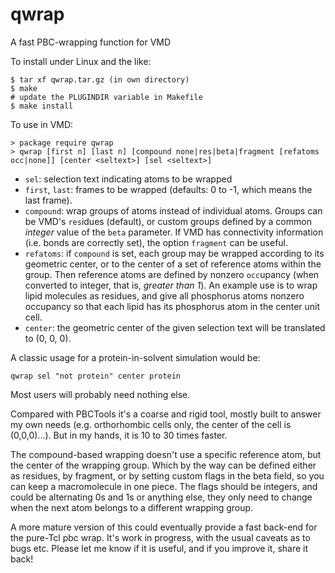 # qwrap
A fast PBC-wrapping function for VMD

To install under Linux and the like:
```
$ tar xf qwrap.tar.gz (in own directory) 
$ make
# update the PLUGINDIR variable in Makefile
$ make install
```

To use in VMD:
```
> package require qwrap
> qwrap [first n] [last n] [compound none|res|beta|fragment [refatoms occ|none]] [center <seltext>] [sel <seltext>]
```
* `sel`: selection text indicating atoms to be wrapped
* `first`, `last`: frames to be wrapped (defaults: 0 to -1, which means the last frame).
* `compound`: wrap groups of atoms instead of individual atoms. Groups can be VMD's `res`idues (default), or custom groups defined by a common *integer* value of the `beta` parameter. If VMD has connectivity information (i.e. bonds are correctly set), the option `fragment` can be useful.
* `refatoms`: if `compound` is set, each group may be wrapped according to its geometric center, or to the center of a set of reference atoms within the group. Then reference atoms are defined by nonzero `occ`upancy (when converted to integer, that is, *greater than 1*). An example use is to wrap lipid molecules as residues, and give all phosphorus atoms nonzero occupancy so that each lipid has its phosphorus atom in the center unit cell.
* `center`: the geometric center of the given selection text will be translated to (0, 0, 0). 

A classic usage for a protein-in-solvent simulation would be:
```
qwrap sel "not protein" center protein
```
Most users will probably need nothing else.

Compared with PBCTools it's a coarse and rigid tool, mostly built to answer my own needs (e.g. orthorhombic cells only, the center of the cell is (0,0,0)...). But in my hands, it is 10 to 30 times faster. 

The compound-based wrapping doesn't use a specific reference atom, but the center of the wrapping group. Which by the way can be defined either as residues, by fragment, or by setting custom flags in the beta field, so you can keep a macromolecule in one piece. The flags should be integers, and could be alternating 0s and 1s or anything else, they only need to change when the next atom belongs to a different wrapping group. 

A more mature version of this could eventually provide a fast back-end for the pure-Tcl pbc wrap. 
It's work in progress, with the usual caveats as to bugs etc. Please let me know if it is useful, and if you improve it, share it back! 
